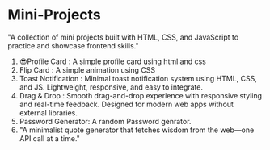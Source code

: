 # Mini-Projects
"A collection of mini projects built with HTML, CSS, and JavaScript to practice and showcase frontend skills."
1. 😎Profile Card : A simple profile card using html and css
2. Flip Card : A simple animation using CSS
3. Toast Notification : Minimal toast notification system using HTML, CSS, and JS. Lightweight, responsive, and easy to integrate.
4. Drag & Drop : Smooth drag-and-drop experience with responsive styling and real-time feedback. Designed for modern web apps without external libraries.
5. Password Generator: A random Password genrator.
6. "A minimalist quote generator that fetches wisdom from the web—one API call at a time."


